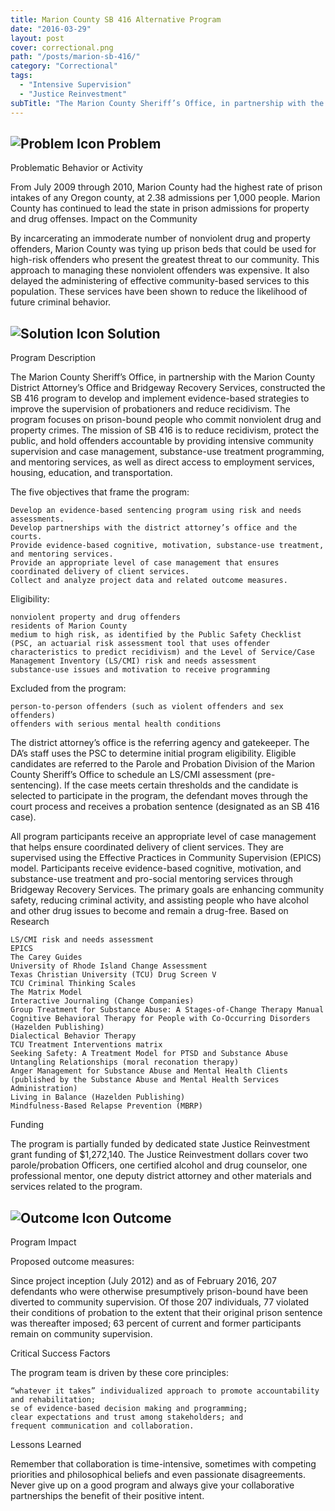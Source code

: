 ```yaml
---
title: Marion County SB 416 Alternative Program
date: "2016-03-29"
layout: post
cover: correctional.png
path: "/posts/marion-sb-416/"
category: "Correctional"
tags:
  - "Intensive Supervision"
  - "Justice Reinvestment"
subTitle: "The Marion County Sheriff’s Office, in partnership with the Marion County District Attorney’s Office and Bridgeway Recovery Services, constructed the SB 416 program to develop and implement evidence-based strategies to improve the supervision of probationers and reduce recidivism."
---
```

## ![Problem Icon](https://github.com/google/material-design-icons/raw/master/alert/1x_web/ic_error_outline_black_48dp.png "Problem") Problem

Problematic Behavior or Activity

From July 2009 through 2010, Marion County had the highest rate of prison intakes of any Oregon county, at 2.38 admissions per 1,000 people. Marion County has continued to lead the state in prison admissions for property and drug offenses.
Impact on the Community

By incarcerating an immoderate number of nonviolent drug and property offenders, Marion County was tying up prison beds that could be used for high-risk offenders who present the greatest threat to our community. This approach to managing these nonviolent offenders was expensive. It also delayed the administering of effective community-based services to this population. These services have been shown to reduce the likelihood of future criminal behavior.

## ![Solution Icon](https://github.com/google/material-design-icons/raw/master/action/1x_web/ic_lightbulb_outline_black_48dp.png "Solution") Solution

Program Description

The Marion County Sheriff’s Office, in partnership with the Marion County District Attorney’s Office and Bridgeway Recovery Services, constructed the SB 416 program to develop and implement evidence-based strategies to improve the supervision of probationers and reduce recidivism. The program focuses on prison-bound people who commit nonviolent drug and property crimes. The mission of SB 416 is to reduce recidivism, protect the public, and hold offenders accountable by providing intensive community supervision and case management, substance-use treatment programming, and mentoring services, as well as direct access to employment services, housing, education, and transportation.

The five objectives that frame the program:

    Develop an evidence-based sentencing program using risk and needs assessments.
    Develop partnerships with the district attorney’s office and the courts.
    Provide evidence-based cognitive, motivation, substance-use treatment, and mentoring services.
    Provide an appropriate level of case management that ensures coordinated delivery of client services.
    Collect and analyze project data and related outcome measures.

Eligibility:

    nonviolent property and drug offenders
    residents of Marion County
    medium to high risk, as identified by the Public Safety Checklist (PSC, an actuarial risk assessment tool that uses offender characteristics to predict recidivism) and the Level of Service/Case Management Inventory (LS/CMI) risk and needs assessment
    substance-use issues and motivation to receive programming

Excluded from the program:

    person-to-person offenders (such as violent offenders and sex offenders)
    offenders with serious mental health conditions

The district attorney’s office is the referring agency and gatekeeper. The DA’s staff uses the PSC to determine initial program eligibility. Eligible candidates are referred to the Parole and Probation Division of the Marion County Sheriff’s Office to schedule an LS/CMI assessment (pre-sentencing). If the case meets certain thresholds and the candidate is selected to participate in the program, the defendant moves through the court process and receives a probation sentence (designated as an SB 416 case).

All program participants receive an appropriate level of case management that helps ensure coordinated delivery of client services. They are supervised using the Effective Practices in Community Supervision (EPICS) model. Participants receive evidence-based cognitive, motivation, and substance-use treatment and pro-social mentoring services through Bridgeway Recovery Services. The primary goals are enhancing community safety, reducing criminal activity, and assisting people who have alcohol and other drug issues to become and remain a drug-free.
Based on Research

    LS/CMI risk and needs assessment
    EPICS
    The Carey Guides
    University of Rhode Island Change Assessment
    Texas Christian University (TCU) Drug Screen V
    TCU Criminal Thinking Scales
    The Matrix Model
    Interactive Journaling (Change Companies)
    Group Treatment for Substance Abuse: A Stages-of-Change Therapy Manual
    Cognitive Behavioral Therapy for People with Co-Occurring Disorders (Hazelden Publishing)
    Dialectical Behavior Therapy
    TCU Treatment Interventions matrix
    Seeking Safety: A Treatment Model for PTSD and Substance Abuse
    Untangling Relationships (moral reconation therapy)
    Anger Management for Substance Abuse and Mental Health Clients (published by the Substance Abuse and Mental Health Services Administration)
    Living in Balance (Hazelden Publishing)
    Mindfulness-Based Relapse Prevention (MBRP)

Funding

The program is partially funded by dedicated state Justice Reinvestment grant funding of $1,272,140. The Justice Reinvestment dollars cover two parole/probation Officers, one certified alcohol and drug counselor, one professional mentor, one deputy district attorney and other materials and services related to the program.

## ![Outcome Icon](https://github.com/google/material-design-icons/raw/master/action/1x_web/ic_view_list_black_48dp.png "Outcome") Outcome

Program Impact

Proposed outcome measures:

Since project inception (July 2012) and as of February 2016, 207 defendants who were otherwise presumptively prison-bound have been diverted to community supervision. Of those 207 individuals, 77 violated their conditions of probation to the extent that their original prison sentence was thereafter imposed; 63 percent of current and former participants remain on community supervision.

Critical Success Factors

The program team is driven by these core principles:

    “whatever it takes” individualized approach to promote accountability and rehabilitation;
    se of evidence-based decision making and programming;
    clear expectations and trust among stakeholders; and
    frequent communication and collaboration.

Lessons Learned

Remember that collaboration is time-intensive, sometimes with competing priorities and philosophical beliefs and even passionate disagreements. Never give up on a good program and always give your collaborative partnerships the benefit of their positive intent.